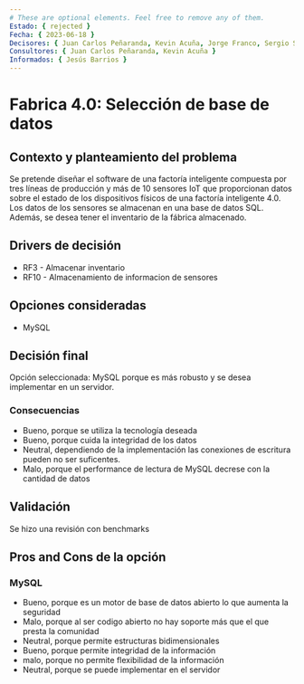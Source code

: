 ```yaml
---
# These are optional elements. Feel free to remove any of them.
Estado: { rejected }
Fecha: { 2023-06-18 }
Decisores: { Juan Carlos Peñaranda, Kevin Acuña, Jorge Franco, Sergio Silva }
Consultores: { Juan Carlos Peñaranda, Kevin Acuña }
Informados: { Jesús Barrios }
---
```


# Fabrica 4.0: Selección de base de datos

## Contexto y planteamiento del problema

Se pretende diseñar el software de una factoría inteligente compuesta por tres líneas de producción y más de 10 sensores IoT que proporcionan datos sobre el estado de los dispositivos físicos de una factoría inteligente 4.0. Los datos de los sensores se almacenan en una base de datos SQL. Además, se desea tener el inventario de la fábrica almacenado.

## Drivers de decisión

- RF3 - Almacenar inventario
- RF10 - Almacenamiento de informacion de sensores

## Opciones consideradas

- MySQL

## Decisión final

Opción seleccionada: MySQL porque es más robusto y se desea implementar en un servidor.

### Consecuencias

- Bueno, porque se utiliza la tecnología deseada
- Bueno, porque cuida la integridad de los datos
- Neutral, dependiendo de la implementación las conexiones de escritura pueden no ser suficentes.
- Malo, porque el performance de lectura de MySQL decrese con la cantidad de datos

## Validación

Se hizo una revisión con benchmarks

## Pros and Cons de la opción

### MySQL

- Bueno, porque es un motor de base de datos abierto lo que aumenta la seguridad
- Malo, porque al ser codigo abierto no hay soporte más que el que presta la comunidad
- Neutral, porque permite estructuras bidimensionales
- Bueno, porque permite integridad de la información
- malo, porque no permite flexibilidad de la información
- Neutral, porque se puede implementar en el servidor
